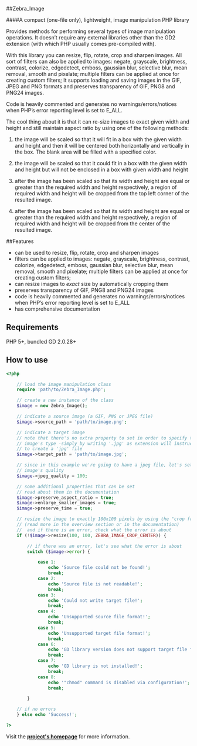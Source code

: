 ##Zebra_Image

####A compact (one-file only), lightweight, image manipulation PHP library

Provides methods for performing several types of image manipulation operations. It doesn’t require any external libraries other than the GD2 extension (with which PHP usually comes pre-compiled with).

With this library you can resize, flip, rotate, crop and sharpen images. All sort of filters can also be applied to images: negate, grayscale, brightness, contrast, colorize, edgedetect, emboss, gaussian blur, selective blur, mean removal, smooth and pixelate; multiple filters can be applied at once for creating custom filters; It supports loading and saving images in the GIF, JPEG and PNG formats and preserves transparency of GIF, PNG8 and PNG24 images.

Code is heavily commented and generates no warnings/errors/notices when PHP’s error reporting level is set to E_ALL.

The cool thing about it is that it can re-size images to exact given width and height and still maintain aspect ratio by using one of the following methods:

1. the image will be scaled so that it will fit in a box with the given width and height and then it will be centered both horizontally and vertically in the box. The blank area will be filled with a specified color.

2. the image will be scaled so that it could fit in a box with the given width and height but will not be enclosed in a box with given width and height

3. after the image has been scaled so that its width and height are equal or greater than the required width and height respectively, a region of required width and height will be cropped from the top left corner of the resulted image.

4. after the image has been scaled so that its width and height are equal or greater than the required width and height respectively, a region of required width and height will be cropped from the center of the resulted image.

##Features

- can be used to resize, flip, rotate, crop and sharpen images
- filters can be applied to images: negate, grayscale, brightness, contrast, colorize, edgedetect, emboss, gaussian blur, selective blur, mean removal, smooth and pixelate; multiple filters can be applied at once for creating custom filters;
- can resize images to *exact* size by automatically cropping them
- preserves transparency of GIF, PNG8 and PNG24 images
- code is heavily commented and generates no warnings/errors/notices when PHP’s error reporting level is set to E_ALL
- has comprehensive documentation

## Requirements

PHP 5+, bundled GD 2.0.28+

## How to use

```php
<?php

    // load the image manipulation class
    require 'path/to/Zebra_Image.php';

    // create a new instance of the class
    $image = new Zebra_Image();

    // indicate a source image (a GIF, PNG or JPEG file)
    $image->source_path = 'path/to/image.png';

    // indicate a target image
    // note that there's no extra property to set in order to specify the target
    // image's type -simply by writing '.jpg' as extension will instruct the script
    // to create a 'jpg' file
    $image->target_path = 'path/to/image.jpg';

    // since in this example we're going to have a jpeg file, let's set the output
    // image's quality
    $image->jpeg_quality = 100;

    // some additional properties that can be set
    // read about them in the documentation
    $image->preserve_aspect_ratio = true;
    $image->enlarge_smaller_images = true;
    $image->preserve_time = true;

    // resize the image to exactly 100x100 pixels by using the "crop from center" method
    // (read more in the overview section or in the documentation)
    //  and if there is an error, check what the error is about
    if (!$image->resize(100, 100, ZEBRA_IMAGE_CROP_CENTER)) {

        // if there was an error, let's see what the error is about
        switch ($image->error) {

            case 1:
                echo 'Source file could not be found!';
                break;
            case 2:
                echo 'Source file is not readable!';
                break;
            case 3:
                echo 'Could not write target file!';
                break;
            case 4:
                echo 'Unsupported source file format!';
                break;
            case 5:
                echo 'Unsupported target file format!';
                break;
            case 6:
                echo 'GD library version does not support target file format!';
                break;
            case 7:
                echo 'GD library is not installed!';
                break;
            case 8:
                echo '"chmod" command is disabled via configuration!';
                break;

        }

    // if no errors
    } else echo 'Success!';

?>
```

Visit the **[project's homepage](http://stefangabos.ro/php-libraries/zebra-image/)** for more information.
